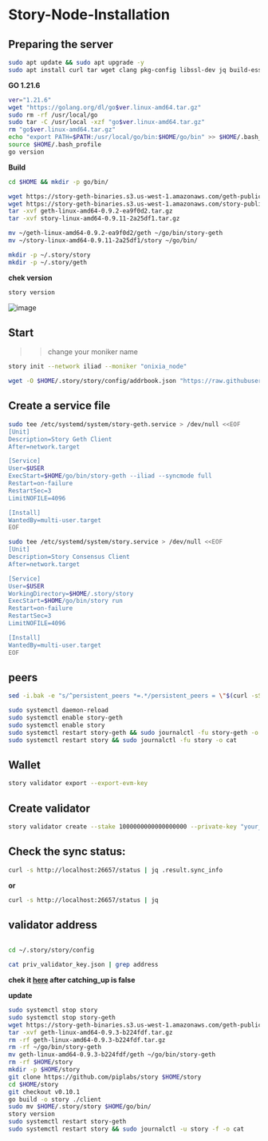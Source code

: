 # Story-Node-Installation
## Preparing the server
```bash 
sudo apt update && sudo apt upgrade -y
sudo apt install curl tar wget clang pkg-config libssl-dev jq build-essential bsdmainutils git make ncdu gcc git jq chrony liblz4-tool -y
```
**GO 1.21.6**
```bash 
ver="1.21.6"
wget "https://golang.org/dl/go$ver.linux-amd64.tar.gz"
sudo rm -rf /usr/local/go
sudo tar -C /usr/local -xzf "go$ver.linux-amd64.tar.gz"
rm "go$ver.linux-amd64.tar.gz"
echo "export PATH=$PATH:/usr/local/go/bin:$HOME/go/bin" >> $HOME/.bash_profile
source $HOME/.bash_profile
go version
```
**Build**
```bash
cd $HOME && mkdir -p go/bin/
```
```bash
wget https://story-geth-binaries.s3.us-west-1.amazonaws.com/geth-public/geth-linux-amd64-0.9.2-ea9f0d2.tar.gz
wget https://story-geth-binaries.s3.us-west-1.amazonaws.com/story-public/story-linux-amd64-0.9.11-2a25df1.tar.gz
tar -xvf geth-linux-amd64-0.9.2-ea9f0d2.tar.gz
tar -xvf story-linux-amd64-0.9.11-2a25df1.tar.gz
```
```bash
mv ~/geth-linux-amd64-0.9.2-ea9f0d2/geth ~/go/bin/story-geth
mv ~/story-linux-amd64-0.9.11-2a25df1/story ~/go/bin/
```
```bash
mkdir -p ~/.story/story
mkdir -p ~/.story/geth
```

**chek version**
```python
story version
```

![image](https://github.com/user-attachments/assets/76065482-562a-41a8-8d05-1fed0b7c83a0)

## Start

>>change your moniker name

```bash
story init --network iliad --moniker "onixia_node"
```
```bash
wget -O $HOME/.story/story/config/addrbook.json "https://raw.githubusercontent.com/111STAVR111/props/main/Story/addrbook.json"
```
## Create a service file
```bash
sudo tee /etc/systemd/system/story-geth.service > /dev/null <<EOF
[Unit]
Description=Story Geth Client
After=network.target

[Service]
User=$USER
ExecStart=$HOME/go/bin/story-geth --iliad --syncmode full
Restart=on-failure
RestartSec=3
LimitNOFILE=4096

[Install]
WantedBy=multi-user.target
EOF

sudo tee /etc/systemd/system/story.service > /dev/null <<EOF
[Unit]
Description=Story Consensus Client
After=network.target

[Service]
User=$USER
WorkingDirectory=$HOME/.story/story
ExecStart=$HOME/go/bin/story run
Restart=on-failure
RestartSec=3
LimitNOFILE=4096

[Install]
WantedBy=multi-user.target
EOF
```
## peers
```bash 
sed -i.bak -e "s/^persistent_peers *=.*/persistent_peers = \"$(curl -sS https://story-testnet-rpc.polkachu.com/net_info | jq -r '.result.peers[] | "\(.node_info.id)@\(.remote_ip):\(.node_info.listen_addr)"' | awk -F ':' '{print $1":"$(NF)}' | paste -sd, -)\"/" $HOME/.story/story/config/config.toml

```
```bash
sudo systemctl daemon-reload
sudo systemctl enable story-geth
sudo systemctl enable story
sudo systemctl restart story-geth && sudo journalctl -fu story-geth -o cat
sudo systemctl restart story && sudo journalctl -fu story -o cat
```
## Wallet
```bash
story validator export --export-evm-key
```
## Create validator

```bash
story validator create --stake 1000000000000000000 --private-key "your_private_key"
```
## Check the sync status:
```bash
curl -s http://localhost:26657/status | jq .result.sync_info
```
**or**
```bash
curl -s http://localhost:26657/status | jq

```
## validator address
```bash

cd ~/.story/story/config

cat priv_validator_key.json | grep address

```
**chek it [here](https://testnet.story.explorers.guru) after catching_up is false**

**update**
```bash
sudo systemctl stop story
sudo systemctl stop story-geth
wget https://story-geth-binaries.s3.us-west-1.amazonaws.com/geth-public/geth-linux-amd64-0.9.3-b224fdf.tar.gz
tar -xvf geth-linux-amd64-0.9.3-b224fdf.tar.gz
rm -rf geth-linux-amd64-0.9.3-b224fdf.tar.gz
rm -rf ~/go/bin/story-geth
mv geth-linux-amd64-0.9.3-b224fdf/geth ~/go/bin/story-geth
rm -rf $HOME/story
mkdir -p $HOME/story
git clone https://github.com/piplabs/story $HOME/story
cd $HOME/story
git checkout v0.10.1
go build -o story ./client
sudo mv $HOME/.story/story $HOME/go/bin/
story version
sudo systemctl restart story-geth
sudo systemctl restart story && sudo journalctl -u story -f -o cat

```

